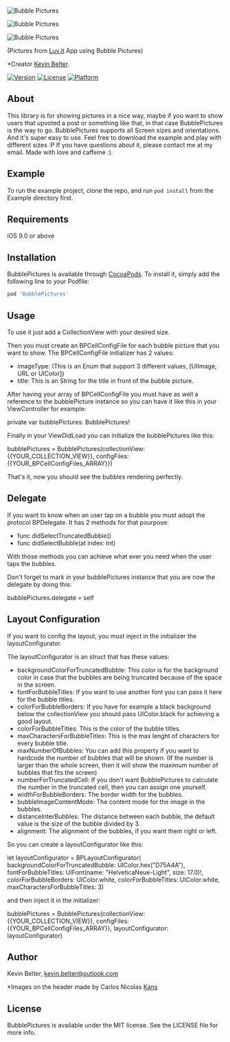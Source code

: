 ![Bubble Pictures](https://raw.githubusercontent.com/kbelter/BubblePictures/master/Screenshots/logo2.png)

![Bubble Pictures](https://raw.githubusercontent.com/kbelter/BubblePictures/master/Screenshots/m4.png)

![Bubble Pictures](https://raw.githubusercontent.com/kbelter/BubblePictures/master/Screenshots/m3.png)

(Pictures from [Luv.it](http://luv.it) App using Bubble Pictures)

*Creator [Kevin Belter](https://www.linkedin.com/in/kevinbelter).

[![Version](https://img.shields.io/cocoapods/v/BubblePictures.svg?style=flat)](http://cocoapods.org/pods/BubblePictures)
[![License](https://img.shields.io/cocoapods/l/BubblePictures.svg?style=flat)](http://cocoapods.org/pods/BubblePictures)
[![Platform](https://img.shields.io/cocoapods/p/BubblePictures.svg?style=flat)](http://cocoapods.org/pods/BubblePictures)

## About

This library is for showing pictures in a nice way, maybe if you want to show users that upvoted a post or something like that, in that case BubblePictures is the way to go.
BubblePictures supports all Screen sizes and orientations.
And it's super easy to use.
Feel free to download the example and play with different sizes :P
If you have questions about it, please contact me at my email.
Made with love and caffeine :).

## Example

To run the example project, clone the repo, and run `pod install` from the Example directory first.

## Requirements

iOS 9.0 or above

## Installation

BubblePictures is available through [CocoaPods](http://cocoapods.org). To install
it, simply add the following line to your Podfile:

```ruby
pod 'BubblePictures'
```

## Usage

To use it just add a CollectionView with your desired size.

Then you must create an BPCellConfigFile for each bubble picture that you want to show.
The BPCellConfigFile initializer has 2 values:
- imageType: (This is an Enum that support 3 different values, [UIImage, URL or UIColor])
- title: This is an String for the title in front of the bubble picture.

After having your array of BPCellConfigFile you must have as well a reference to the bubblePicture instance so you can have it like this in your ViewController for example:

private var bubblePictures: BubblePictures!

Finally in your ViewDidLoad you can initialize the bubblePictures like this:

bubblePictures = BubblePictures(collectionView: {{YOUR_COLLECTION_VIEW}}, configFiles: {{YOUR_BPCellConfigFiles_ARRAY}})

That's it, now you should see the bubbles rendering perfectly.

## Delegate

If you want to know when an user tap on a bubble you must adopt the protocol BPDelegate.
It has 2 methods for that pourpose:
- func didSelectTruncatedBubble()
- func didSelectBubble(at index: Int)

With those methods you can achieve what ever you need when the user taps the bubbles.

Don't forget to mark in your bubblePictures instance that you are now the delegate by doing this:

bubblePictures.delegate = self

## Layout Configuration

If you want to config the layout, you must inject in the initializer the layoutConfigurator.

The layoutConfigurator is an struct that has these values:
- backgroundColorForTruncatedBubble: This color is for the background color in case that the bubbles are being truncated because of the space in the screen.
- fontForBubbleTitles: If you want to use another font you can pass it here for the bubble titles.
- colorForBubbleBorders: If you have for example a black background below the collectionView you should pass UIColor.black for achieving a good layout.
- colorForBubbleTitles: This is the color of the bubble titles.
- maxCharactersForBubbleTitles: This is the max lenght of characters for every bubble title.
- maxNumberOfBubbles: You can add this property if you want to hardcode the number of bubbles that will be shown. (If the number is larger than the whole screen, then it will show the maximum number of bubbles that fits the screen)
- numberForTruncatedCell: If you don't want BubblePictures to calculate the number in the truncated cell, then you can assign one yourself.
- widthForBubbleBorders: The border width for the bubbles.
- bubbleImageContentMode: The content mode for the image in the bubbles.
- distanceInterBubbles: The distance between each bubble, the default value is the size of the bubble divided by 3.
- alignment: The alignment of the bubbles, if you want them right or left.

So you can create a layoutConfigurator like this:

let layoutConfigurator = BPLayoutConfigurator(
backgroundColorForTruncatedBubble: UIColor.hex("D75A4A"),
fontForBubbleTitles: UIFont(name: "HelveticaNeue-Light", size: 17.0)!,
colorForBubbleBorders: UIColor.white,
colorForBubbleTitles: UIColor.white,
maxCharactersForBubbleTitles: 3)

and then inject it in the initializer:

bubblePictures = BubblePictures(collectionView: {{YOUR_COLLECTION_VIEW}}, configFiles: {{YOUR_BPCellConfigFiles_ARRAY}}, layoutConfigurator: layoutConfigurator)

## Author

Kevin Belter, kevin.belter@outlook.com

*Images on the header made by Carlos Nicolas [Kans](http://dribbble.com/kans1001)

## License

BubblePictures is available under the MIT license. See the LICENSE file for more info.
